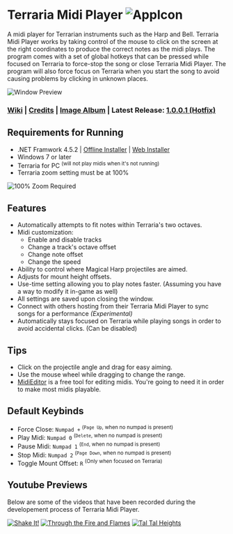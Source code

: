 # Terraria Midi Player ![AppIcon](http://i.imgur.com/a6EWzOg.png)
A midi player for Terrarian instruments such as the Harp and Bell. Terraria Midi Player works by taking control of the mouse to click on the screen at the right coordinates to produce the correct notes as the midi plays. The program comes with a set of global hotkeys that can be pressed while focused on Terraria to force-stop the song or close Terraria Midi Player. The program will also force focus on Terraria when you start the song to avoid causing problems by clicking in unknown places.

![Window Preview](http://i.imgur.com/Yl8JQq6.png)

### [Wiki](https://github.com/trigger-death/TerrariaMidiPlayer/wiki) | [Credits](https://github.com/trigger-death/TerrariaMidiPlayer/wiki/Credits) | [Image Album](http://imgur.com/a/LtTvj) | Latest Release: [1.0.0.1 (Hotfix)](https://github.com/trigger-death/TerrariaMidiPlayer/releases/tag/1.0.0.1)

## Requirements for Running
* .NET Framwork 4.5.2 | [Offline Installer](https://www.microsoft.com/en-us/download/details.aspx?id=42642) | [Web Installer](https://www.microsoft.com/en-us/download/details.aspx?id=42643)
* Windows 7 or later
* Terraria for PC <sup>(will not play midis when it's not running)</sup>
* Terraria zoom setting must be at 100%

![100% Zoom Required](http://i.imgur.com/hZ9tm0U.png)

## Features
* Automatically attempts to fit notes within Terraria's two octaves.
* Midi customization:
  * Enable and disable tracks
  * Change a track's octave offset
  * Change note offset
  * Change the speed
* Ability to control where Magical Harp projectiles are aimed.
* Adjusts for mount height offsets.
* Use-time setting allowing you to play notes faster. (Assuming you have a way to modify it in-game as well)
* All settings are saved upon closing the window.
* Connect with others hosting from their Terraria Midi Player to sync songs for a performance *(Experimental)*
* Automatically stays focused on Terraria while playing songs in order to avoid accidental clicks. (Can be disabled)

## Tips
* Click on the projectile angle and drag for easy aiming.
* Use the mouse wheel while dragging to change the range.
* [MidiEditor](http://midieditor.sourceforge.net/) is a free tool for editing midis. You're going to need it in order to make most midis playable.

## Default Keybinds
* Force Close: `Numpad +` <sup>(<code>Page Up</code>, when no numpad is present)</sup>
* Play Midi: `Numpad 0` <sup>(<code>Delete</code>, when no numpad is present)</sup>
* Pause Midi: `Numpad 1` <sup>(<code>End</code>, when no numpad is present)</sup>
* Stop Midi: `Numpad 2` <sup>(<code>Page Down</code>, when no numpad is present)</sup>
* Toggle Mount Offset: `R` <sup>(Only when focused on Terraria)</sup>

## Youtube Previews
Below are some of the videos that have been recorded during the developement process of Terraria Midi Player.

[![Shake It!](http://i.imgur.com/GCdPcJm.png)](https://www.youtube.com/watch?v=NsOI2k8nKbQ) [![Through the Fire and Flames](http://i.imgur.com/sHypeWL.png)](https://www.youtube.com/watch?v=BAXK9uwE_BI) [![Tal Tal Heights](http://i.imgur.com/NNsoJCG.png)](https://www.youtube.com/watch?v=rP4O6BsBEh0)
